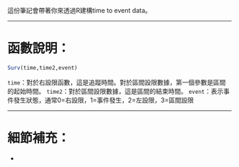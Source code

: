 這份筆記會帶著你來透過R建構time to event data。
- - -
# 函數說明：
``` r
Surv(time,time2,event)
```
`time`：對於右設限函數，這是追蹤時間。對於區間設限數據，第一個參數是區間的起始時間。
`time2`：對於區間設限數據，這是區間的結束時間。
`event`：表示事件發生狀態，通常0=右設限，1=事件發生，2=左設限，3=區間設限

- - -
# 細節補充：
- 